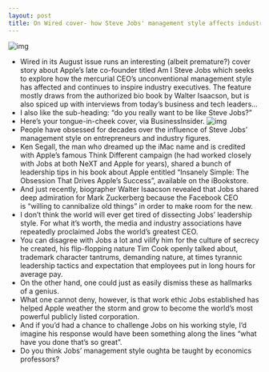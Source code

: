 ```yaml
---
layout: post
title: On Wired cover- how Steve Jobs' management style affects industry leaders
---
```

![img](http://media.idownloadblog.com/wp-content/uploads/2011/10/sjobs1.jpg)
* Wired in its August issue runs an interesting (albeit premature?) cover story about Apple’s late co-founder titled Am I Steve Jobs which seeks to explore how the mercurial CEO’s unconventional management style has affected and continues to inspire industry executives. The feature mostly draws from the authorized bio book by Walter Isaacson, but is also spiced up with interviews from today’s business and tech leaders…
* I also like the sub-heading: “do you really want to be like Steve Jobs?”
* Here’s your tongue-in-cheek cover, via BusinessInsider.
![img](http://media.idownloadblog.com/wp-content/uploads/2012/07/Wired-201207-cover.jpg)
* People have obsessed for decades over the influence of Steve Jobs’ management style on entrepreneurs and industry figures.
* Ken Segall, the man who dreamed up the iMac name and is credited with Apple’s famous Think Different campaign (he had worked closely with Jobs at both NeXT and Apple for years), shared a bunch of leadership tips in his book about Apple entitled “Insanely Simple: The Obsession That Drives Apple’s Success”, available on the iBookstore.
* And just recently, biographer Walter Isaacson revealed that Jobs shared deep admiration for Mark Zuckerberg because the Facebook CEO is “willing to cannibalize old things” in order to make room for the new.
* I don’t think the world will ever get tired of dissecting Jobs’ leadership style. For what it’s worth, the media and industry associations have repeatedly proclaimed Jobs the world’s greatest CEO.
* You can disagree with Jobs a lot and vilify him for the culture of secrecy he created, his flip-flopping nature Tim Cook openly talked about, trademark character tantrums, demanding nature, at times tyrannic leadership tactics and expectation that employees put in long hours for average pay.
* On the other hand, one could just as easily dismiss these as hallmarks of a genius.
* What one cannot deny, however, is that work ethic Jobs established has helped Apple weather the storm and grow to become the world’s most powerful publicly listed corporation.
* And if you’d had a chance to challenge Jobs on his working style, I’d imagine his response would have been something along the lines “what have you done that’s so great”.
* Do you think Jobs’ management style oughta be taught by economics professors?

